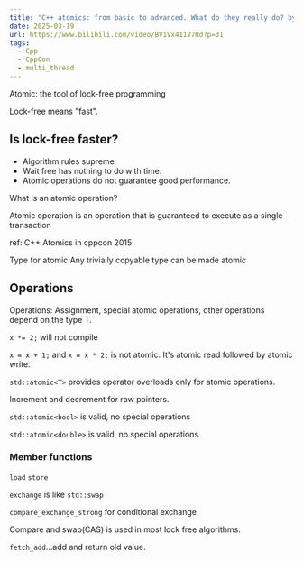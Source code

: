 ```yaml
---
title: "C++ atomics: from basic to advanced. What do they really do? by Fedor Pikus"
date: 2025-03-19
url: https://www.bilibili.com/video/BV1Vx411V7Rd?p=31
tags:
  - Cpp
  - CppCon
  - multi_thread
---
```


Atomic: the tool of lock-free programming

Lock-free means "fast".

## Is lock-free faster?

- Algorithm rules supreme
- Wait free has nothing to do with time.
- Atomic operations do not guarantee good performance.

What is an atomic operation?

Atomic operation is an operation that is guaranteed to execute as a single transaction

ref: C++ Atomics in cppcon 2015

Type for atomic:Any trivially copyable type can be made atomic

## Operations

Operations: Assignment, special atomic operations, other operations depend on the type T.

`x *= 2;` will not compile

`x = x + 1;` and `x = x * 2;` is not atomic. It's atomic read followed by atomic write.

`std::atomic<T>` provides operator overloads only for atomic operations.

Increment and decrement for raw pointers.

`std::atomic<bool>` is valid, no special operations

`std::atomic<double>` is valid, no special operations

### Member functions

`load` `store`

`exchange` is like `std::swap`

`compare_exchange_strong` for conditional exchange

Compare and swap(CAS) is used in most lock free algorithms.

`fetch_add`...add and return old value.
